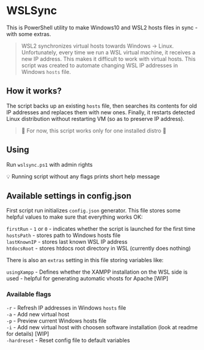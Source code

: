 # WSLSync

This is PowerShell utility to make Windows10 and WSL2 hosts files in sync - with some extras.

> WSL2 synchronizes virtual hosts towards Windows -> Linux. Unfortunately, every time we run a WSL virtual machine, it receives a new IP address. This makes it difficult to work with virtual hosts. This script was created to automate changing WSL IP addresses in Windows `hosts` file.

## How it works?

The script backs up an existing `hosts` file, then searches its contents for old IP addresses and replaces them with new ones. Finally, it restarts detected Linux distribution without restarting VM (so as to preserve IP address).

> 🛑 For now, this script works only for one installed distro 🛑

## Using

Run `wslsync.ps1` with admin rights

💡 Running script without any flags prints short help message

## Available settings in config.json

First script run initializes `config.json` generator. This file stores some helpful values to make sure that everything works OK:

`firstRun` - `1` or `0` - indicates whether the script is launched for the first time\
`hostsPath` - stores path to Windows hosts file\
`lastKnownIP` - stores last known WSL IP address\
`htdocsRoot` - stores htdocs root directory in WSL (currently does nothing)

There is also an `extras` setting in this file storing variables like:

`usingXampp` - Defines whether the XAMPP installation on the WSL side is used - helpful for generating automatic vhosts for Apache [WIP]

### Available flags

`-r` - Refresh IP addresses in Windows `hosts` file\
`-a` - Add new virtual host\
`-p` - Preview current Windows hosts file\
`-i` - Add new virtual host with choosen software installation (look at readme for details) [WIP]\
`-hardreset` - Reset config file to default variables